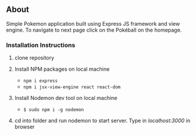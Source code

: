 ## About

Simple Pokemon application built using Express JS framework and view engine. To navigate to next page click on the Pokéball on the homepage.

### Installation Instructions

1. clone repository

2. Install NPM packages on local machine

   - `npm i express`
   - `npm i jsx-view-engine react react-dom`

3. Install Nodemon dev tool on local machine

   - `$ sudo npm i -g nodemon`

4. cd into folder and run nodemon to start server. Type in _localhost:3000_ in browser
